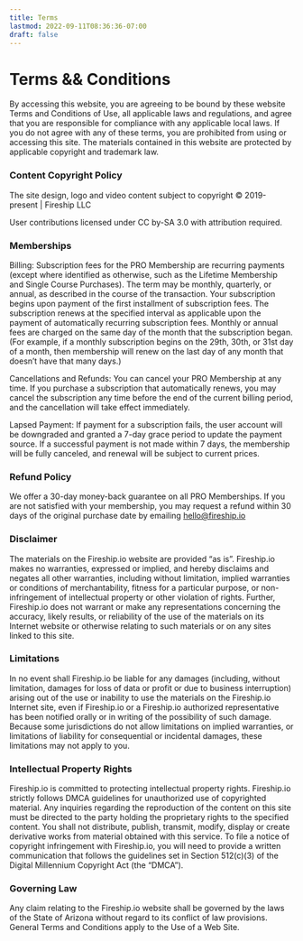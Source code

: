 ```yaml
---
title: Terms
lastmod: 2022-09-11T08:36:36-07:00
draft: false
---
```


# Terms && Conditions

By accessing this website, you are agreeing to be bound by these website Terms and Conditions of Use, all applicable laws and regulations, and agree that you are responsible for compliance with any applicable local laws. If you do not agree with any of these terms, you are prohibited from using or accessing this site. The materials contained in this website are protected by applicable copyright and trademark law.

### Content Copyright Policy

The site design, logo and video content subject to copyright © 2019-present | Fireship LLC

User contributions licensed under CC by-SA 3.0 with attribution required.

### Memberships

Billing: Subscription fees for the PRO Membership are recurring payments (except where identified as otherwise, such as the Lifetime Membership and Single Course Purchases). The term may be monthly, quarterly, or annual, as described in the course of the transaction. Your subscription begins upon payment of the first installment of subscription fees. The subscription renews at the specified interval as applicable upon the payment of automatically recurring subscription fees. Monthly or annual fees are charged on the same day of the month that the subscription began. (For example, if a monthly subscription begins on the 29th, 30th, or 31st day of a month, then membership will renew on the last day of any month that doesn’t have that many days.)

Cancellations and Refunds: You can cancel your PRO Membership at any time. If you purchase a subscription that automatically renews, you may cancel the subscription any time before the end of the current billing period, and the cancellation will take effect immediately.

Lapsed Payment: If payment for a subscription fails, the user account will be downgraded and granted a 7-day grace period to update the payment source. If a successful payment is not made within 7 days, the membership will be fully canceled, and renewal will be subject to current prices.

### Refund Policy 

We offer a 30-day money-back guarantee on all PRO Memberships. If you are not satisfied with your membership, you may request a refund within 30 days of the original purchase date by emailing hello@fireship.io

### Disclaimer

The materials on the Fireship.io website are provided “as is”. Fireship.io makes no warranties, expressed or implied, and hereby disclaims and negates all other warranties, including without limitation, implied warranties or conditions of merchantability, fitness for a particular purpose, or non-infringement of intellectual property or other violation of rights. Further, Fireship.io does not warrant or make any representations concerning the accuracy, likely results, or reliability of the use of the materials on its Internet website or otherwise relating to such materials or on any sites linked to this site.

### Limitations

In no event shall Fireship.io be liable for any damages (including, without limitation, damages for loss of data or profit or due to business interruption) arising out of the use or inability to use the materials on the Fireship.io Internet site, even if Fireship.io or a Fireship.io authorized representative has been notified orally or in writing of the possibility of such damage. Because some jurisdictions do not allow limitations on implied warranties, or limitations of liability for consequential or incidental damages, these limitations may not apply to you.

### Intellectual Property Rights

Fireship.io is committed to protecting intellectual property rights. Fireship.io strictly follows DMCA guidelines for unauthorized use of copyrighted material. Any inquiries regarding the reproduction of the content on this site must be directed to the party holding the proprietary rights to the specified content. You shall not distribute, publish, transmit, modify, display or create derivative works from material obtained with this service.
To file a notice of copyright infringement with Fireship.io, you will need to provide a written communication that follows the guidelines set in Section 512(c)(3) of the Digital Millennium Copyright Act (the “DMCA”).

### Governing Law

Any claim relating to the Fireship.io website shall be governed by the laws of the State of Arizona without regard to its conflict of law provisions. General Terms and Conditions apply to the Use of a Web Site.
